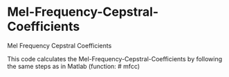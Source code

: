 # Mel-Frequency-Cepstral-Coefficients
Mel Frequency Cepstral Coefficients

This code calculates the Mel-Frequency-Cepstral-Coefficients by following the same steps as in Matlab (function: # mfcc)

